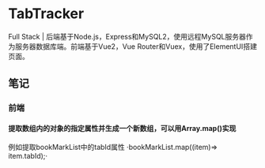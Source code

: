 # TabTracker
Full Stack | 后端基于Node.js，Express和MySQL2，使用远程MySQL服务器作为服务器数据库端。前端基于Vue2，Vue Router和Vuex，使用了ElementUI搭建页面。

## 笔记
### 前端
#### 提取数组内的对象的指定属性并生成一个新数组，可以用Array.map()实现
例如提取bookMarkList中的tabId属性
·bookMarkList.map((item)=> item.tabId);·
